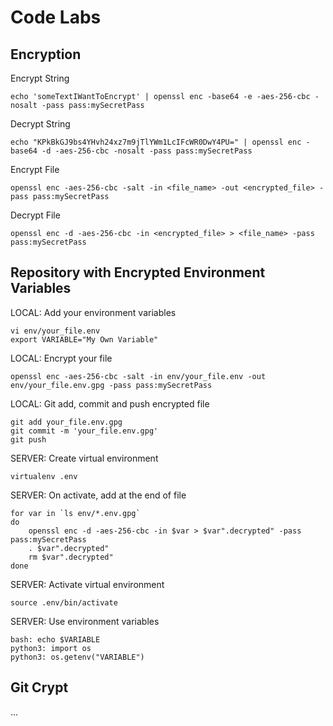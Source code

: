 # Code Labs

Encryption
----------
Encrypt String

    echo 'someTextIWantToEncrypt' | openssl enc -base64 -e -aes-256-cbc -nosalt -pass pass:mySecretPass

Decrypt String

    echo "KPkBkGJ9bs4YHvh24xz7m9jTlYWm1LcIFcWR0DwY4PU=" | openssl enc -base64 -d -aes-256-cbc -nosalt -pass pass:mySecretPass

Encrypt File

    openssl enc -aes-256-cbc -salt -in <file_name> -out <encrypted_file> -pass pass:mySecretPass

Decrypt File

    openssl enc -d -aes-256-cbc -in <encrypted_file> > <file_name> -pass pass:mySecretPass

Repository with Encrypted Environment Variables
----------
LOCAL: Add your environment variables

    vi env/your_file.env
    export VARIABLE="My Own Variable"

LOCAL: Encrypt your file

    openssl enc -aes-256-cbc -salt -in env/your_file.env -out env/your_file.env.gpg -pass pass:mySecretPass

LOCAL: Git add, commit and push encrypted file

    git add your_file.env.gpg
    git commit -m 'your_file.env.gpg'
    git push

SERVER: Create virtual environment

    virtualenv .env

SERVER: On activate, add at the end of file

    for var in `ls env/*.env.gpg`
    do
        openssl enc -d -aes-256-cbc -in $var > $var".decrypted" -pass pass:mySecretPass 
        . $var".decrypted"
        rm $var".decrypted"
    done

SERVER: Activate virtual environment

    source .env/bin/activate

SERVER: Use environment variables

    bash: echo $VARIABLE
    python3: import os
    python3: os.getenv("VARIABLE")

Git Crypt
----------
...
